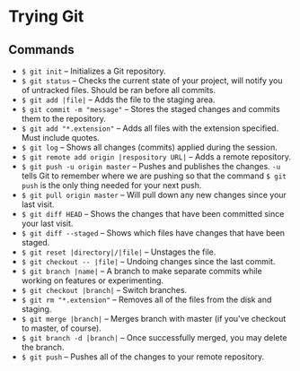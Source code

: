 # Trying Git

## Commands
* `$ git init` – Initializes a Git repository.
* `$ git status` – Checks the current state of your project, will notify you of untracked files. Should be ran before all commits.
* `$ git add |file|` – Adds the file to the staging area.
* `$ git commit -m "message"` – Stores the staged changes and commits them to the repository.
* `$ git add "*.extension"` – Adds all files with the extension specified. Must include quotes.
* `$ git log` – Shows all changes (commits) applied during the session.
* `$ git remote add origin |respository URL|` – Adds a remote repository.
* `$ git push -u origin master` – Pushes and publishes the changes. `-u` tells Git to remember where we are pushing so that the command `$ git push` is the only thing needed for your next push.
* `$ git pull origin master` – Will pull down any new changes since your last visit.
* `$ git diff HEAD` – Shows the changes that have been committed since your last visit.
* `$ git diff --staged` – Shows which files have changes that have been staged.
* `$ git reset |directory|/|file|` – Unstages the file.
* `$ git checkout -- |file|` – Undoing changes since the last commit.
* `$ git branch |name|` – A branch to make separate commits while working on features or experimenting.
* `$ git checkout |branch|` – Switch branches.
* `$ git rm "*.extension"` – Removes all of the files from the disk and staging.
* `$ git merge |branch|` – Merges branch with master (if you've checkout to master, of course).
* `$ git branch -d |branch|` – Once successfully merged, you may delete the branch.
* `$ git push` – Pushes all of the changes to your remote repository.